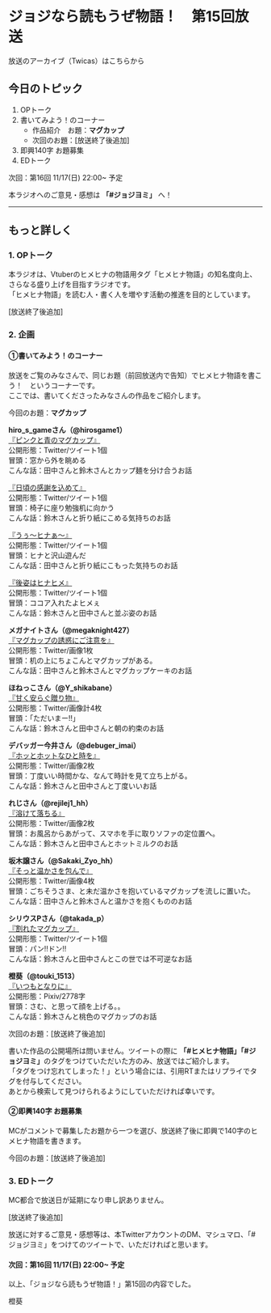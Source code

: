 # ジョジなら読もうぜ物語！　第15回放送

放送のアーカイブ（Twicas）はこちらから

## 今日のトピック
1. OPトーク
1. 書いてみよう！のコーナー
    - 作品紹介　お題：<b>マグカップ</b>
    - 次回のお題：<b></b>[放送終了後追加]
1. 即興140字 お題募集
1. EDトーク

次回：第16回 11/17(日) 22:00~ 予定

本ラジオへのご意見・感想は **「#ジョジヨミ」** へ！

---

## もっと詳しく
### 1. OPトーク

本ラジオは、Vtuberのヒメヒナの物語用タグ「ヒメヒナ物語」の知名度向上、さらなる盛り上げを目指すラジオです。  
「ヒメヒナ物語」を読む人・書く人を増やす活動の推進を目的としています。  

[放送終了後追加]

### 2. 企画
#### ①書いてみよう！のコーナー
放送をご覧のみなさんで、同じお題（前回放送内で告知）でヒメヒナ物語を書こう！　というコーナーです。  
ここでは、書いてくださったみなさんの作品をご紹介します。

今回のお題：<b>マグカップ</b>

**hiro_s_gameさん（@hirosgame1）**  
[『ピンクと青のマグカップ』](https://twitter.com/hirosgame1/status/1190628293264887809?s=20)  
公開形態：Twitter/ツイート1個  
冒頭：窓から外を眺める  
こんな話：田中さんと鈴木さんとカップ麺を分け合うお話  

[『日頃の感謝を込めて』](https://twitter.com/hirosgame1/status/1191004180275548160?s=20)  
公開形態：Twitter/ツイート1個  
冒頭：椅子に座り勉強机に向かう  
こんな話：鈴木さんと折り紙にこめる気持ちのお話  

[『うぅ～ヒナぁ～』](https://twitter.com/hirosgame1/status/1191004185749123072?s=20)  
公開形態：Twitter/ツイート1個  
冒頭：ヒナと沢山遊んだ  
こんな話：田中さんと折り紙にこもった気持ちのお話  

[『後姿はヒナヒメ』](https://twitter.com/hirosgame1/status/1192093371117928454?s=20)  
公開形態：Twitter/ツイート1個  
冒頭：ココア入れたよヒメぇ  
こんな話：鈴木さんと田中さんと並ぶ姿のお話  

**メガナイトさん（@megaknight427）**  
[『マグカップの誘惑にご注意を』](https://twitter.com/megaknight427/status/1191663283293413376?s=20)  
公開形態：Twitter/画像1枚  
冒頭：机の上にちょこんとマグカップがある。  
こんな話：田中さんと鈴木さんとマグカップケーキのお話

**ほねっこさん（@Y_shikabane）**  
[『甘く安らぐ贈り物』](https://twitter.com/Y_shikabane/status/1191724173468602369?s=20)  
公開形態：Twitter/画像計4枚  
冒頭：「ただいまー!!」  
こんな話：鈴木さんと田中さんと朝の約束のお話  

**デバッガー今井さん（@debuger_imai）**  
[『ホッとホットなひと時を』](https://twitter.com/debuger_imai/status/1191886902082719744?s=20)  
公開形態：Twitter/画像2枚  
冒頭：丁度いい時間かな、なんて時計を見て立ち上がる。  
こんな話：鈴木さんと田中さんと丁度いいお話  

**れじさん（@rejilej1_hh）**  
[『溶けて落ちる』](https://twitter.com/rejilej1_hh/status/1192076720179802112?s=20)  
公開形態：Twitter/画像2枚  
冒頭：お風呂からあがって、スマホを手に取りソファの定位置へ。  
こんな話：鈴木さんと田中さんとホットミルクのお話  

**坂木譲さん（@Sakaki_Zyo_hh）**  
[『そっと温かさを包んで』](https://twitter.com/Sakaki_Zyo_hh/status/1192400562534268929?s=20)  
公開形態：Twitter/画像4枚  
冒頭：ごちそうさま、と未だ温かさを抱いているマグカップを流しに置いた。  
こんな話：田中さんと鈴木さんと温かさを抱くもののお話  

**シリウスPさん（@takada_p）**  
[『割れたマグカップ』](https://twitter.com/takada_p/status/1192423669101760517?s=20)  
公開形態：Twitter/ツイート1個  
冒頭：パン!!ドン!!  
こんな話：鈴木さんと田中さんとこの世では不可逆なお話  

**橙葵（@touki_1513）**  
[『いつもとなりに』](https://twitter.com/touki_1513/status/1193854929128980480?s=20)  
公開形態：Pixiv/2778字  
冒頭：さむ、と思って顔を上げる。。  
こんな話：鈴木さんと桃色のマグカップのお話  

次回のお題：<b></b>[放送終了後追加]

書いた作品の公開場所は問いません。ツイートの際に <b>「#ヒメヒナ物語」「#ジョジヨミ」</b>のタグをつけていただいた方のみ、放送ではご紹介します。  
「タグをつけ忘れてしまった！」という場合には、引用RTまたはリプライでタグを付与してください。  
あとから検索して見つけられるようにしていただければ幸いです。  

#### ②即興140字 お題募集
MCがコメントで募集したお題から一つを選び、放送終了後に即興で140字のヒメヒナ物語を書きます。

今回のお題：[放送終了後追加]

### 3. EDトーク

MC都合で放送日が延期になり申し訳ありません。

[放送終了後追加]

放送に対するご意見・感想等は、本TwitterアカウントのDM、マシュマロ、「#ジョジヨミ」をつけてのツイートで、いただければと思います。

#### 次回：第16回 11/17(日) 22:00~ 予定  

以上、「ジョジなら読もうぜ物語！」第15回の内容でした。

橙葵
